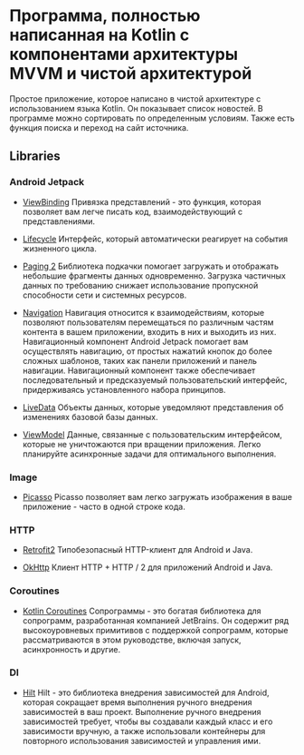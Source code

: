 # Программа, полностью написанная на Kotlin с компонентами архитектуры MVVM и чистой архитектурой

Простое приложение, которое написано в чистой архитектуре с использованием языка Kotlin.
Он показывает список новостей. В программе можно сортировать по определенным условиям. Также есть функция поиска и переход на сайт источника.

## Libraries

### Android Jetpack
* [ViewBinding](https://developer.android.com/topic/libraries/view-binding) Привязка представлений - это функция, которая позволяет вам легче писать код, взаимодействующий с представлениями.

* [Lifecycle](https://developer.android.com/topic/libraries/architecture/lifecycle) Интерфейс, который автоматически реагирует на события жизненного цикла.
    
* [Paging 2](https://developer.android.com/topic/libraries/architecture/paging) Библиотека подкачки помогает загружать и отображать небольшие фрагменты данных одновременно. Загрузка частичных данных по требованию снижает использование пропускной способности сети и системных ресурсов.
  
* [Navigation](https://developer.android.com/guide/navigation?gclsrc=aw.ds&gclid=Cj0KCQiA09eQBhCxARIsAAYRiymyM6hTEs0cGr5ZCXOWtLhVUwDK1O86vf8V_Uq2DWvVYNFZwPFznzAaAllMEALw_wcB) Навигация относится к взаимодействиям, которые позволяют пользователям перемещаться по различным частям контента в вашем приложении, входить в них и выходить из них. Навигационный компонент Android Jetpack помогает вам осуществлять навигацию, от простых нажатий кнопок до более сложных шаблонов, таких как панели приложений и панель навигации. Навигационный компонент также обеспечивает последовательный и предсказуемый пользовательский интерфейс, придерживаясь установленного набора принципов.

* [LiveData](https://developer.android.com/topic/libraries/architecture/livedata) Объекты данных, которые уведомляют представления об изменениях базовой базы данных.

* [ViewModel](https://developer.android.com/topic/libraries/architecture/viewmodel) Данные, связанные с пользовательским интерфейсом, которые не уничтожаются при вращении приложения. Легко планируйте асинхронные задачи для оптимального выполнения.

### Image
* [Picasso](https://square.github.io/picasso/) Picasso позволяет вам легко загружать изображения в ваше приложение - часто в одной строке кода.

### HTTP
* [Retrofit2](https://github.com/square/retrofit) Типобезопасный HTTP-клиент для Android и Java.

* [OkHttp](https://github.com/square/okhttp) Клиент HTTP + HTTP / 2 для приложений Android и Java.

### Coroutines
* [Kotlin Coroutines](https://github.com/Kotlin/kotlinx.coroutines) Сопрограммы - это богатая библиотека для сопрограмм, разработанная компанией JetBrains. Он содержит ряд высокоуровневых примитивов с поддержкой сопрограмм, которые рассматриваются в этом руководстве, включая запуск, асинхронность и другие.

### DI
* [Hilt](https://developer.android.com/training/dependency-injection/hilt-android) Hilt - это библиотека внедрения зависимостей для Android, которая сокращает время выполнения ручного внедрения зависимостей в ваш проект. Выполнение ручного внедрения зависимостей требует, чтобы вы создавали каждый класс и его зависимости вручную, а также использовали контейнеры для повторного использования зависимостей и управления ими.
